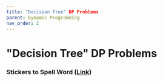 ```yaml
---
title: "Decision Tree" DP Problems
parent: Dynamic Programming
nav_order: 2
---
```

# "Decision Tree" DP Problems

### Stickers to Spell Word ([Link](https://leetcode.com/problems/stickers-to-spell-word/))

